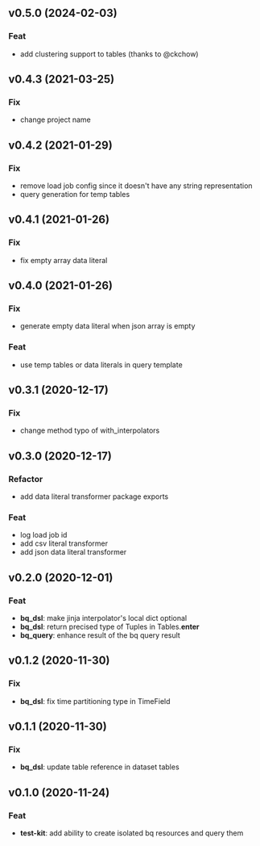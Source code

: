 ## v0.5.0 (2024-02-03)

### Feat

- add clustering support to tables (thanks to @ckchow)

## v0.4.3 (2021-03-25)

### Fix

- change project name

## v0.4.2 (2021-01-29)

### Fix

- remove load job config since it doesn't have any string representation
- query generation for temp tables

## v0.4.1 (2021-01-26)

### Fix

- fix empty array data literal

## v0.4.0 (2021-01-26)

### Fix

- generate empty data literal when json array is empty

### Feat

- use temp tables or data literals in query template

## v0.3.1 (2020-12-17)

### Fix

- change method typo of with_interpolators

## v0.3.0 (2020-12-17)

### Refactor

- add data literal transformer package exports

### Feat

- log load job id
- add csv literal transformer
- add json data literal transformer

## v0.2.0 (2020-12-01)

### Feat

- **bq_dsl**: make jinja interpolator's local dict optional
- **bq_dsl**: return precised type of Tuples in Tables.__enter__
- **bq_query**: enhance result of the bq query result

## v0.1.2 (2020-11-30)

### Fix

- **bq_dsl**: fix time partitioning type in TimeField

## v0.1.1 (2020-11-30)

### Fix

- **bq_dsl**: update table reference in dataset tables

## v0.1.0 (2020-11-24)

### Feat

- **test-kit**: add ability to create isolated bq resources and query them
